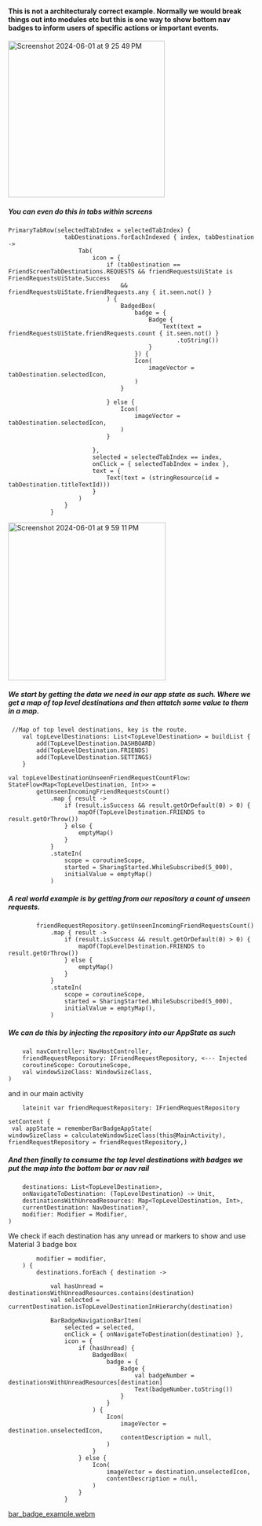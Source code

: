 #### This is not a architecturaly correct example. Normally we would break things out into modules etc but this is one way to show bottom nav badges to inform users of specific actions or important events.


<img width="319" alt="Screenshot 2024-06-01 at 9 25 49 PM" src="https://github.com/mikeramrz/BottomNavBarBadge/assets/11188935/75628399-ec61-4a00-88ce-4b4ac752c0be">


##### You can even do this in tabs within screens
```
PrimaryTabRow(selectedTabIndex = selectedTabIndex) {
                tabDestinations.forEachIndexed { index, tabDestination ->
                    Tab(
                        icon = {
                            if (tabDestination == FriendScreenTabDestinations.REQUESTS && friendRequestsUiState is FriendRequestsUiState.Success
                                && friendRequestsUiState.friendRequests.any { it.seen.not() }
                            ) {
                                BadgedBox(
                                    badge = {
                                        Badge {
                                            Text(text = friendRequestsUiState.friendRequests.count { it.seen.not() }
                                                .toString())
                                        }
                                    }) {
                                    Icon(
                                        imageVector = tabDestination.selectedIcon,
                                    )
                                }

                            } else {
                                Icon(
                                    imageVector = tabDestination.selectedIcon,
                                )
                            }

                        },
                        selected = selectedTabIndex == index,
                        onClick = { selectedTabIndex = index },
                        text = {
                            Text(text = (stringResource(id = tabDestination.titleTextId)))
                        }
                    )
                }
            }
```


<img width="321" alt="Screenshot 2024-06-01 at 9 59 11 PM" src="https://github.com/mikeramrz/BottomNavBarBadge/assets/11188935/2bae692b-247e-436a-865d-ee5fede460b1">


##### We start by getting the data we need in our app state as such. Where we get a map of top level destinations and then attatch some value to them in a map.

```
 //Map of top level destinations, key is the route.
    val topLevelDestinations: List<TopLevelDestination> = buildList {
        add(TopLevelDestination.DASHBOARD)
        add(TopLevelDestination.FRIENDS)
        add(TopLevelDestination.SETTINGS)
    }

val topLevelDestinationUnseenFriendRequestCountFlow: StateFlow<Map<TopLevelDestination, Int>> =
        getUnseenIncomingFriendRequestsCount()
            .map { result ->
                if (result.isSuccess && result.getOrDefault(0) > 0) {
                    mapOf(TopLevelDestination.FRIENDS to result.getOrThrow())
                } else {
                    emptyMap()
                }
            }
            .stateIn(
                scope = coroutineScope,
                started = SharingStarted.WhileSubscribed(5_000),
                initialValue = emptyMap()
            )
```

##### A real world example is by getting from our repository a count of unseen requests.
```val topLevelDestinationWithUnseenAlerts: StateFlow<Map<TopLevelDestination, Int>> =
        friendRequestRepository.getUnseenIncomingFriendRequestsCount()
            .map { result ->
                if (result.isSuccess && result.getOrDefault(0) > 0) {
                    mapOf(TopLevelDestination.FRIENDS to result.getOrThrow())
                } else {
                    emptyMap()
                }
            }
            .stateIn(
                scope = coroutineScope,
                started = SharingStarted.WhileSubscribed(5_000),
                initialValue = emptyMap(),
            )
```
##### We can do this by injecting the repository into our AppState as such
```class BarBadgeAppState(
    val navController: NavHostController,
    friendRequestRepository: IFriendRequestRepository, <--- Injected
    coroutineScope: CoroutineScope,
    val windowSizeClass: WindowSizeClass,
)
```
and in our main activity 
```  @Inject
    lateinit var friendRequestRepository: IFriendRequestRepository

setContent {
 val appState = rememberBarBadgeAppState(
windowSizeClass = calculateWindowSizeClass(this@MainActivity),
friendRequestRepository = friendRequestRepository,)
```

##### And then finally to consume the top level destinations with badges we put the map into the bottom bar or nav rail
```private fun BarBadgeBottomBar(
    destinations: List<TopLevelDestination>,
    onNavigateToDestination: (TopLevelDestination) -> Unit,
    destinationsWithUnreadResources: Map<TopLevelDestination, Int>,
    currentDestination: NavDestination?,
    modifier: Modifier = Modifier,
)
```
We check if each destination has any unread or markers to show and use Material 3 badge box

```BarBadgeNavigationBar(
        modifier = modifier,
    ) {
        destinations.forEach { destination ->

            val hasUnread = destinationsWithUnreadResources.contains(destination)
            val selected = currentDestination.isTopLevelDestinationInHierarchy(destination)

            BarBadgeNavigationBarItem(
                selected = selected,
                onClick = { onNavigateToDestination(destination) },
                icon = {
                    if (hasUnread) {
                        BadgedBox(
                            badge = {
                                Badge {
                                    val badgeNumber = destinationsWithUnreadResources[destination]
                                    Text(badgeNumber.toString())
                                }
                            }
                        ) {
                            Icon(
                                imageVector = destination.unselectedIcon,
                                contentDescription = null,
                            )
                        }
                    } else {
                        Icon(
                            imageVector = destination.unselectedIcon,
                            contentDescription = null,
                        )
                    }
                }
```
 [bar_badge_example.webm](https://github.com/mikeramrz/BottomNavBarBadge/assets/11188935/cd22bb8f-783c-44b2-b3b7-8f8101a3449e)


